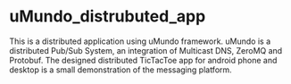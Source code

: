 # uMundo_distrubuted_app
This is a distributed application using uMundo framework. uMundo is a distributed Pub/Sub System, an integration of Multicast DNS, ZeroMQ and Protobuf. The designed distributed TicTacToe app for android phone and desktop is a small demonstration of the messaging platform.
